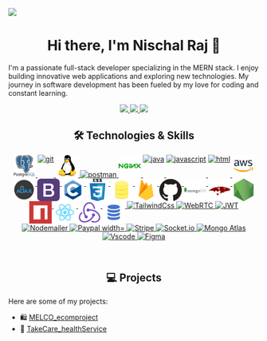 ![](assets/header.png)
<h1 align="center">Hi there, I'm Nischal Raj 👋</h1>

I'm a passionate full-stack developer specializing in the MERN stack. I enjoy building innovative web applications and exploring new technologies. My journey in software development has been fueled by my love for coding and constant learning.
<p align="center"> 
 <a href="https://www.linkedin.com/in/nischal-raj-60703a215" alt="Your LinkedIn">
   <img src="https://img.shields.io/badge/%20-LinkedIn-%230A66C2?logo=linkedin&logoColor=white&style=for-the-badge&link=https://www.linkedin.com/in/your_linkedin_profile" />
 </a>
 <a href="https://leetcode.com/nischalraj/" alt="Your LeetCode">
   <img src="https://img.shields.io/badge/%20-LeetCode-%23FFA116?logo=leetcode&logoColor=white&style=for-the-badge" />
 </a>
 <a href="https://your-blog.netlify.app" alt="Your Blog">
   <img src="tps://img.shields.io/badge/%20-Blog-%23FF5722?logo=blogger&logoColor=white&style=for-the-badge" />
 </a> 
 
</p>

<h2 align="center">🛠 Technologies & Skills</h2>
<p align="center">
   
   <a href="https://www.postgresql.org" target="_blank" rel="noreferrer"> 
   <img src="https://raw.githubusercontent.com/devicons/devicon/master/icons/postgresql/postgresql-original-wordmark.svg" alt="postgresql" width="45" height="45"/> 
   </a>
  
   <a href="https://git-scm.com/">
   <img src="https://cdn.jsdelivr.net/gh/devicons/devicon/icons/git/git-original.svg" alt="git" width="45" height="45" style="vertical-align:top;">
   </a>
   <a href="https://www.linux.org/" target="_blank" rel="noreferrer"> 
   <img src="https://raw.githubusercontent.com/devicons/devicon/master/icons/linux/linux-original.svg" alt="linux" width="45"       height="45"/> 
   </a>
   <a href="https://postman.com" target="_blank" rel="noreferrer"> 
   <img src="https://www.vectorlogo.zone/logos/getpostman/getpostman-icon.svg" alt="postman" width="45" height="45"/> 
   </a>
   <a href="https://www.nginx.com" target="_blank" rel="noreferrer"> 
   <img src="https://raw.githubusercontent.com/devicons/devicon/master/icons/nginx/nginx-original.svg" alt="nginx" width="45" height="45"/> 
   </a>   
   
   <a href="https://www.java.com/en/">
   <img src="https://cdn.jsdelivr.net/gh/devicons/devicon/icons/java/java-original.svg" alt="java" width="45"
      height="45" style="vertical-align:top;">
   </a>
   <a href="https://www.javascript.com/">
   <img src="https://cdn.jsdelivr.net/gh/devicons/devicon/icons/javascript/javascript-original.svg" alt="javascript"
      width="45" height="45" style="vertical-align:top;">
   </a>
   <a href="https://html.com/">
   <img src="https://cdn.jsdelivr.net/gh/devicons/devicon/icons/html5/html5-original.svg" alt="html" width="45"
      height="45" style="vertical-align:top;">
   </a>
   <a href="https://aws.amazon.com/">
    <img src="https://raw.githubusercontent.com/github/explore/fbceb94436312b6dacde68d122a5b9c7d11f9524/topics/aws/aws.png" alt="AWS" width="45" height="45"  style="vertical-align:top;"/>
   </a>
   <a href="https://www.ajax.nl/">
    <img src="https://raw.githubusercontent.com/github/explore/8be26d91eb231fec0b8856359979ac09f27173fd/topics/ajax/ajax.png" alt="Ajax" width="45" height="45"  style="vertical-align:top;"/>
   </a>
   <a href="https://getbootstrap.com/">
    <img src="https://raw.githubusercontent.com/github/explore/80688e429a7d4ef2fca1e82350fe8e3517d3494d/topics/bootstrap/bootstrap.png" alt="Bootstrap" width="45" height="45"  style="vertical-align:top;"/>
   </a>
    <a href="https://www.cprogramming.com/">
    <img src="https://raw.githubusercontent.com/github/explore/f3e22f0dca2be955676bc70d6214b95b13354ee8/topics/c/c.png" alt="C" width="45" height="45"  style="vertical-align:top;"/>
   </a>
   <a href="https://www.w3.org/Style/CSS/Overview.en.html">
    <img src="https://raw.githubusercontent.com/github/explore/80688e429a7d4ef2fca1e82350fe8e3517d3494d/topics/css/css.png" alt="CSS" width="45" height="45"  style="vertical-align:top;"/>
   </a>
   <a href="">
    <img src="https://raw.githubusercontent.com/github/explore/13295c57999765ac9ffa3281942a72ab08b79de2/topics/database/database.png" alt="Database" width="45" height="45"  style="vertical-align:top;"/>
   </a>
   <a href="https://firebase.google.com/">
    <img src="https://raw.githubusercontent.com/github/explore/80688e429a7d4ef2fca1e82350fe8e3517d3494d/topics/firebase/firebase.png" alt="Firebase" width="45" height="45"  style="vertical-align:top;"/>
   </a>
    <a href="https://github.com/">
    <img  src="https://raw.githubusercontent.com/github/explore/89bdd9644f44d1b12180fd512b95574fe4c54617/topics/github-api/github-api.png" alt="Github" width="45" height="45"  style="vertical-align:top;"/>
   </a>
   <a href="https://www.mongodb.com/">
    <img  src="https://raw.githubusercontent.com/github/explore/80688e429a7d4ef2fca1e82350fe8e3517d3494d/topics/mongodb/mongodb.png" alt="MongoDB"  width="45" height="45"  style="vertical-align:top;"/>
   </a>
    <a href="https://mongoosejs.com/">
    <img  src="https://raw.githubusercontent.com/github/explore/80688e429a7d4ef2fca1e82350fe8e3517d3494d/topics/mongoose/mongoose.png" alt="Mongoose" width="45" height="45"  style="vertical-align:top;"/>
   </a>
   <a href="https://nodejs.org/en">
    <img  src="https://raw.githubusercontent.com/github/explore/80688e429a7d4ef2fca1e82350fe8e3517d3494d/topics/nodejs/nodejs.png" alt="Nodejs" width="45" height="45"  style="vertical-align:top;"/>
   </a>
   <a href="https://www.npmjs.com/">
    <img  src="https://raw.githubusercontent.com/github/explore/80688e429a7d4ef2fca1e82350fe8e3517d3494d/topics/npm/npm.png" alt="NPM" width="45" height="45"  style="vertical-align:top;"/>
   </a>
   <a href="https://react.dev/">
    <img  src="https://raw.githubusercontent.com/github/explore/80688e429a7d4ef2fca1e82350fe8e3517d3494d/topics/react/react.png" alt="React" width="45" height="45"  style="vertical-align:top;"/>
   </a>
   <a href="https://redux.js.org/">
    <img  src="https://raw.githubusercontent.com/github/explore/80688e429a7d4ef2fca1e82350fe8e3517d3494d/topics/redux/redux.png" alt="Redux" width="45" height="45"  style="vertical-align:top;"/>
   </a>
   <a href="https://www.mysql.com/">
    <img  src="https://raw.githubusercontent.com/github/explore/80688e429a7d4ef2fca1e82350fe8e3517d3494d/topics/sql/sql.png" alt="SQL" width="45" height="45"  style="vertical-align:top;"/>
   </a>
   <a href="https://tailwindui.com/">
    <img  src="https://tailwindcss.com/_next/static/media/tailwindcss-mark.3c5441fc7a190fb1800d4a5c7f07ba4b1345a9c8.svg" alt="TailwindCss" width="45" height="45"  style="vertical-align:top;"/>
   </a>
   <a href="https://webrtc.org/">
    <img   src="https://webrtc.github.io/webrtc-org/assets/images/webrtc-logo-vert-retro-255x305.png" alt="WebRTC" width="45" height="45"  style="vertical-align:top;"/>
   </a>
   <a href="https://jwt.io/">
    <img  src="https://jwt.io/img/pic_logo.svg" alt="JWT" width="45" height="45"  style="vertical-align:top;"/>
   </a>
   <a href="https://www.nodemailer.com/">
    <img  src="https://www.nodemailer.com/nm_logo_200x136.png" alt="Nodemailer" width="45" height="45"  style="vertical-align:top;"/>
   </a>
   <a href="https://www.paypal.com/in/home">
    <img  src="https://www.paypalobjects.com/webstatic/mktg/logo/pp_cc_mark_37x23.jpg" alt="Paypal width="45" height="45"  style="vertical-align:top;"/>
   </a>
   <a href="https://stripe.com/in">
    <img  src="https://avatars.githubusercontent.com/u/856813?s=48&v=4" alt="Stripe" width="45" height="45"  style="vertical-align:top;"/>
   </a>
   <a href="https://socket.io/">
    <img  src="https://avatars.githubusercontent.com/u/10566080?s=48&v=4" alt="Socket.io" width="45" height="45"  style="vertical-align:top;"/>
   </a>
   <a href="https://www.mongodb.com/cloud/atlas/register">
    <img  src="https://avatars.githubusercontent.com/u/45120?s=48&v=4" alt="Mongo Atlas" width="45" height="45"  style="vertical-align:top;"/>
   </a>
   <a href="https://code.visualstudio.com/">
    <img  src="https://code.visualstudio.com/assets/images/code-stable.png" alt="Vscode" width="45" height="45"  style="vertical-align:top;"/>
   </a>
   <a href="https://www.figma.com/">
    <img src="https://avatars.githubusercontent.com/u/5155369?s=48&v=4" alt="Figma" width="45" height="45"  style="vertical-align:top;"/>
   </a>
</p>
<br/>
<h2 align="center">💻 Projects</h2>
<p align="left">
  Here are some of my projects:
</p>

- 🛍️ [MELCO_ecomproject](https://melco.cloud/)
- 🚀 [TakeCare_healthService](https://takecareofficial.online/) 
